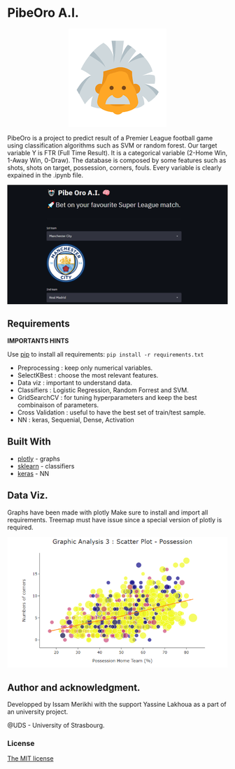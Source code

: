# PibeOro A.I. 

<p align="center">
  <img src ="/images/favicon.png">
</p>

PibeOro is a project to predict result of a Premier League football game using classification algorithms such as SVM or random forest.
Our target variable Y is FTR (Full Time Result). It is a categorical variable (2-Home Win, 1-Away Win, 0-Draw). The database is composed by some features such as shots, shots on target, possession, corners, fouls. Every variable is clearly expained in the .ipynb file.


<p align="center">
  <img src ="/images/head.png">
</p>


## Requirements

**IMPORTANTS HINTS**

Use [pip](https://pypi.org/project/pip/) to install all requirements: `pip install -r requirements.txt`

  - Preprocessing : keep only numerical variables.
  - SelectKBest : choose the most relevant features.
  - Data viz : important to understand data.
  - Classifiers : Logistic Regression, Random Forrest and SVM.
  - GridSearchCV : for tuning hyperparameters and keep the best combinaison of parameters.
  - Cross Validation : useful to have the best set of train/test sample.
  - NN : keras, Sequenial, Dense, Activation

## Built With

- [plotly](https://plotly.com/python/) - graphs
- [sklearn](https://scikit-learn.org/stable/) - classifiers
- [keras](https://keras.io/) - NN



##  Data Viz.

Graphs have been made with plotly
Make sure to install and import all requirements. Treemap must have issue since a special version of plotly is required.

<img src = "images/graph.png" width = "auto" height = "auto" >


##  Author and acknowledgment.
  
Developped by Issam Merikhi with the support Yassine Lakhoua as a part of an university project. 

@UDS - University of Strasbourg.

###  License

[The MIT license](https://github.com/IssamMerikhi/PredictingFootballGames/edit/main/LICENSE)
